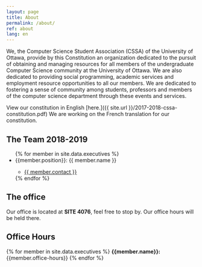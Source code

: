 ```yaml
---
layout: page
title: About
permalink: /about/
ref: about
lang: en
---
```


We, the Computer Science Student Association (CSSA) of the University of Ottawa, provide by this Constitution an organization dedicated to the pursuit of obtaining and managing resources for all members of the undergraduate Computer Science community at the University of Ottawa. We are also dedicated to providing social programming, academic services and employment resource opportunities to all our members. We are dedicated to fostering a sense of community among students, professors and members of the computer science department through these events and services.

View our constitution in English [here.]({{ site.url }}/2017-2018-cssa-constitution.pdf) We are working on the French translation for our constitution.

## The Team 2018-2019

<ul>
{% for member in site.data.executives %}
    <li>{{member.position}}: {{ member.name }} </li>
    <ul>
        <li><a href="mailto:{{ member.contact }}">{{ member.contact }}</a></li>
    </ul>
{% endfor %}
</ul>

## The office
Our office is located at <b>SITE 4076</b>, feel free to stop by. Our office hours will be held there.

## Office Hours

{% for member in site.data.executives %}
<b>{{member.name}}:</b> {{member.office-hours}}
{% endfor %}
